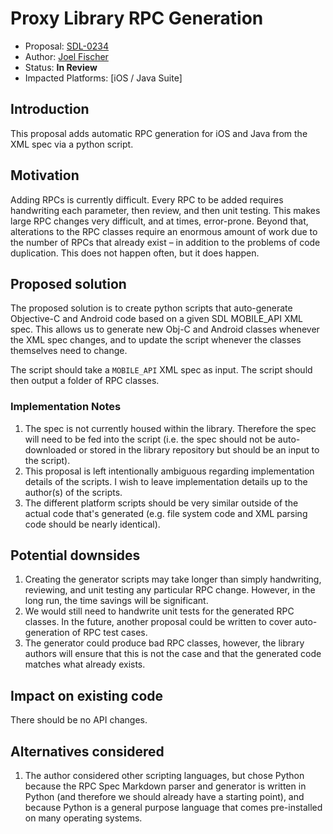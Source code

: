 # Proxy Library RPC Generation

* Proposal: [SDL-0234](0234-proxy-rpc-generation.md)
* Author: [Joel Fischer](https://github.com/joeljfischer)
* Status: **In Review**
* Impacted Platforms: [iOS / Java Suite]

## Introduction
This proposal adds automatic RPC generation for iOS and Java from the XML spec via a python script.

## Motivation
Adding RPCs is currently difficult. Every RPC to be added requires handwriting each parameter, then review, and then unit testing. This makes large RPC changes very difficult, and at times, error-prone. Beyond that, alterations to the RPC classes require an enormous amount of work due to the number of RPCs that already exist – in addition to the problems of code duplication. This does not happen often, but it does happen.

## Proposed solution
The proposed solution is to create python scripts that auto-generate Objective-C and Android code based on a given SDL MOBILE_API XML spec. This allows us to generate new Obj-C and Android classes whenever the XML spec changes, and to update the script whenever the classes themselves need to change.

The script should take a `MOBILE_API` XML spec as input. The script should then output a folder of RPC classes.

### Implementation Notes
1. The spec is not currently housed within the library. Therefore the spec will need to be fed into the script (i.e. the spec should not be auto-downloaded or stored in the library repository but should be an input to the script).
2. This proposal is left intentionally ambiguous regarding implementation details of the scripts. I wish to leave implementation details up to the author(s) of the scripts.
3. The different platform scripts should be very similar outside of the actual code that's generated (e.g. file system code and XML parsing code should be nearly identical).

## Potential downsides
1. Creating the generator scripts may take longer than simply handwriting, reviewing, and unit testing any particular RPC change. However, in the long run, the time savings will be significant.
2. We would still need to handwrite unit tests for the generated RPC classes. In the future, another proposal could be written to cover auto-generation of RPC test cases.
3. The generator could produce bad RPC classes, however, the library authors will ensure that this is not the case and that the generated code matches what already exists.

## Impact on existing code
There should be no API changes. 

## Alternatives considered
1. The author considered other scripting languages, but chose Python because the RPC Spec Markdown parser and generator is written in Python (and therefore we should already have a starting point), and because Python is a general purpose language that comes pre-installed on many operating systems.

